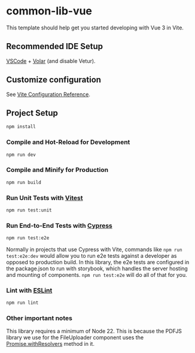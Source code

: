 # common-lib-vue

This template should help get you started developing with Vue 3 in Vite.

## Recommended IDE Setup

[VSCode](https://code.visualstudio.com/) + [Volar](https://marketplace.visualstudio.com/items?itemName=Vue.volar) (and disable Vetur).

## Customize configuration

See [Vite Configuration Reference](https://vitejs.dev/config/).

## Project Setup

```sh
npm install
```

### Compile and Hot-Reload for Development

```sh
npm run dev
```

### Compile and Minify for Production

```sh
npm run build
```

### Run Unit Tests with [Vitest](https://vitest.dev/)

```sh
npm run test:unit
```

### Run End-to-End Tests with [Cypress](https://www.cypress.io/)

```sh
npm run test:e2e
```

Normally in projects that use Cypress with Vite, commands like `npm run test:e2e:dev` would allow you to run e2e tests against a developer as opposed to production build. In this library, the e2e tests are configured in the package.json to run with storybook, which handles the server hosting and mounting of components. `npm run test:e2e` will do all of that for you.

### Lint with [ESLint](https://eslint.org/)

```sh
npm run lint
```

### Other important notes

This library requires a minimum of Node 22. This is because the PDFJS library we use for the FileUploader component uses the [Promise.withResolvers](https://developer.mozilla.org/en-US/docs/Web/JavaScript/Reference/Global_Objects/Promise/withResolvers#browser_compatibility) method in it.
